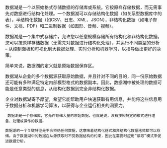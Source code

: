 数据湖是一个以原始格式存储数据的存储库或系统。它按原样存储数据，而无需事先对数据进行结构化处理。一个数据湖可以存储结构化数据（如关系型数据库中的表），半结构化数据（如CSV、日志、XML、JSON），非结构化数据（如电子邮件、文档、PDF）和二进制数据（如图形、音频、视频）。

数据湖是一个集中式存储库，允许您以任意规模存储所有结构化和非结构化数据。您可以按原样存储数据（无需先对数据进行结构化处理），并运行不同类型的分析 – 从控制面板和可视化到大数据处理、实时分析和机器学习，以指导做出更好的决策。

简单来说，数据湖的定义就是原始数据保存区。

数据湖从企业的多个数据源获取原始数据，并且针对不同的目的，同一份原始数据还可能有多种满足特定内部模型格式的数据副本。因此，数据湖中被处理的数据可能是任意类型的信息，从结构化数据到完全非结构化数据。

企业对数据湖寄予厚望，希望它能帮助用户快速获取有用信息，并能将这些信息用于数据分析和机器学习算法，以获得与企业运行相关的洞察力。

	 数据湖是一个存储库，它允许存储大量的原始数据，也就是说，没有按照特定的模式进行准备、处理或操作的数据。

    数据湖的一个关键特征是不会拒绝任何数据，这意味着结构化格式和非结构化数据格式都可以存储。由于数据湖中的数据在从源获取时不受数据结构的约束，因此在需要时应用“读取”模式来促进数据分析。
